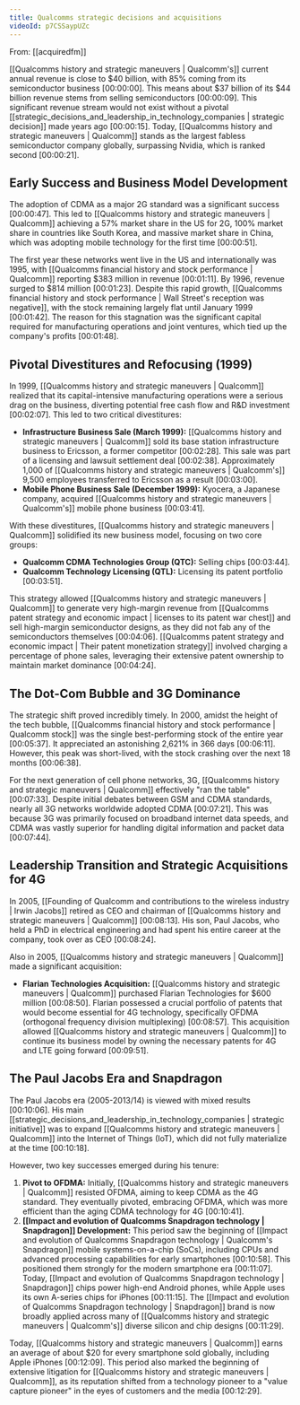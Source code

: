 ```yaml
---
title: Qualcomms strategic decisions and acquisitions
videoId: p7CSSaypUZc
---
```


From: [[acquiredfm]] <br/> 

[[Qualcomms history and strategic maneuvers | Qualcomm's]] current annual revenue is close to $40 billion, with 85% coming from its semiconductor business <a class="yt-timestamp" data-t="00:00:00">[00:00:00]</a>. This means about $37 billion of its $44 billion revenue stems from selling semiconductors <a class="yt-timestamp" data-t="00:00:09">[00:00:09]</a>. This significant revenue stream would not exist without a pivotal [[strategic_decisions_and_leadership_in_technology_companies | strategic decision]] made years ago <a class="yt-timestamp" data-t="00:00:15">[00:00:15]</a>. Today, [[Qualcomms history and strategic maneuvers | Qualcomm]] stands as the largest fabless semiconductor company globally, surpassing Nvidia, which is ranked second <a class="yt-timestamp" data-t="00:00:21">[00:00:21]</a>.

## Early Success and Business Model Development

The adoption of CDMA as a major 2G standard was a significant success <a class="yt-timestamp" data-t="00:00:47">[00:00:47]</a>. This led to [[Qualcomms history and strategic maneuvers | Qualcomm]] achieving a 57% market share in the US for 2G, 100% market share in countries like South Korea, and massive market share in China, which was adopting mobile technology for the first time <a class="yt-timestamp" data-t="00:00:51">[00:00:51]</a>.

The first year these networks went live in the US and internationally was 1995, with [[Qualcomms financial history and stock performance | Qualcomm]] reporting $383 million in revenue <a class="yt-timestamp" data-t="00:01:11">[00:01:11]</a>. By 1996, revenue surged to $814 million <a class="yt-timestamp" data-t="00:01:23">[00:01:23]</a>. Despite this rapid growth, [[Qualcomms financial history and stock performance | Wall Street's reception was negative]], with the stock remaining largely flat until January 1999 <a class="yt-timestamp" data-t="00:01:42">[00:01:42]</a>. The reason for this stagnation was the significant capital required for manufacturing operations and joint ventures, which tied up the company's profits <a class="yt-timestamp" data-t="00:01:48">[00:01:48]</a>.

## Pivotal Divestitures and Refocusing (1999)

In 1999, [[Qualcomms history and strategic maneuvers | Qualcomm]] realized that its capital-intensive manufacturing operations were a serious drag on the business, diverting potential free cash flow and R&D investment <a class="yt-timestamp" data-t="00:02:07">[00:02:07]</a>. This led to two critical divestitures:
*   **Infrastructure Business Sale (March 1999):** [[Qualcomms history and strategic maneuvers | Qualcomm]] sold its base station infrastructure business to Ericsson, a former competitor <a class="yt-timestamp" data-t="00:02:28">[00:02:28]</a>. This sale was part of a licensing and lawsuit settlement deal <a class="yt-timestamp" data-t="00:02:38">[00:02:38]</a>. Approximately 1,000 of [[Qualcomms history and strategic maneuvers | Qualcomm's]] 9,500 employees transferred to Ericsson as a result <a class="yt-timestamp" data-t="00:03:00">[00:03:00]</a>.
*   **Mobile Phone Business Sale (December 1999):** Kyocera, a Japanese company, acquired [[Qualcomms history and strategic maneuvers | Qualcomm's]] mobile phone business <a class="yt-timestamp" data-t="00:03:41">[00:03:41]</a>.

With these divestitures, [[Qualcomms history and strategic maneuvers | Qualcomm]] solidified its new business model, focusing on two core groups:
*   **Qualcomm CDMA Technologies Group (QTC):** Selling chips <a class="yt-timestamp" data-t="00:03:44">[00:03:44]</a>.
*   **Qualcomm Technology Licensing (QTL):** Licensing its patent portfolio <a class="yt-timestamp" data-t="00:03:51">[00:03:51]</a>.

This strategy allowed [[Qualcomms history and strategic maneuvers | Qualcomm]] to generate very high-margin revenue from [[Qualcomms patent strategy and economic impact | licenses to its patent war chest]] and sell high-margin semiconductor designs, as they did not fab any of the semiconductors themselves <a class="yt-timestamp" data-t="00:04:06">[00:04:06]</a>. [[Qualcomms patent strategy and economic impact | Their patent monetization strategy]] involved charging a percentage of phone sales, leveraging their extensive patent ownership to maintain market dominance <a class="yt-timestamp" data-t="00:04:24">[00:04:24]</a>.

## The Dot-Com Bubble and 3G Dominance

The strategic shift proved incredibly timely. In 2000, amidst the height of the tech bubble, [[Qualcomms financial history and stock performance | Qualcomm stock]] was the single best-performing stock of the entire year <a class="yt-timestamp" data-t="00:05:37">[00:05:37]</a>. It appreciated an astonishing 2,621% in 366 days <a class="yt-timestamp" data-t="00:06:11">[00:06:11]</a>. However, this peak was short-lived, with the stock crashing over the next 18 months <a class="yt-timestamp" data-t="00:06:38">[00:06:38]</a>.

For the next generation of cell phone networks, 3G, [[Qualcomms history and strategic maneuvers | Qualcomm]] effectively "ran the table" <a class="yt-timestamp" data-t="00:07:33">[00:07:33]</a>. Despite initial debates between GSM and CDMA standards, nearly all 3G networks worldwide adopted CDMA <a class="yt-timestamp" data-t="00:07:21">[00:07:21]</a>. This was because 3G was primarily focused on broadband internet data speeds, and CDMA was vastly superior for handling digital information and packet data <a class="yt-timestamp" data-t="00:07:44">[00:07:44]</a>.

## Leadership Transition and Strategic Acquisitions for 4G

In 2005, [[Founding of Qualcomm and contributions to the wireless industry | Irwin Jacobs]] retired as CEO and chairman of [[Qualcomms history and strategic maneuvers | Qualcomm]] <a class="yt-timestamp" data-t="00:08:13">[00:08:13]</a>. His son, Paul Jacobs, who held a PhD in electrical engineering and had spent his entire career at the company, took over as CEO <a class="yt-timestamp" data-t="00:08:24">[00:08:24]</a>.

Also in 2005, [[Qualcomms history and strategic maneuvers | Qualcomm]] made a significant acquisition:
*   **Flarian Technologies Acquisition:** [[Qualcomms history and strategic maneuvers | Qualcomm]] purchased Flarian Technologies for $600 million <a class="yt-timestamp" data-t="00:08:50">[00:08:50]</a>. Flarian possessed a crucial portfolio of patents that would become essential for 4G technology, specifically OFDMA (orthogonal frequency division multiplexing) <a class="yt-timestamp" data-t="00:08:57">[00:08:57]</a>. This acquisition allowed [[Qualcomms history and strategic maneuvers | Qualcomm]] to continue its business model by owning the necessary patents for 4G and LTE going forward <a class="yt-timestamp" data-t="00:09:51">[00:09:51]</a>.

## The Paul Jacobs Era and Snapdragon

The Paul Jacobs era (2005-2013/14) is viewed with mixed results <a class="yt-timestamp" data-t="00:10:06">[00:10:06]</a>. His main [[strategic_decisions_and_leadership_in_technology_companies | strategic initiative]] was to expand [[Qualcomms history and strategic maneuvers | Qualcomm]] into the Internet of Things (IoT), which did not fully materialize at the time <a class="yt-timestamp" data-t="00:10:18">[00:10:18]</a>.

However, two key successes emerged during his tenure:
1.  **Pivot to OFDMA:** Initially, [[Qualcomms history and strategic maneuvers | Qualcomm]] resisted OFDMA, aiming to keep CDMA as the 4G standard. They eventually pivoted, embracing OFDMA, which was more efficient than the aging CDMA technology for 4G <a class="yt-timestamp" data-t="00:10:41">[00:10:41]</a>.
2.  **[[Impact and evolution of Qualcomms Snapdragon technology | Snapdragon]] Development:** This period saw the beginning of [[Impact and evolution of Qualcomms Snapdragon technology | Qualcomm's Snapdragon]] mobile systems-on-a-chip (SoCs), including CPUs and advanced processing capabilities for early smartphones <a class="yt-timestamp" data-t="00:10:58">[00:10:58]</a>. This positioned them strongly for the modern smartphone era <a class="yt-timestamp" data-t="00:11:07">[00:11:07]</a>. Today, [[Impact and evolution of Qualcomms Snapdragon technology | Snapdragon]] chips power high-end Android phones, while Apple uses its own A-series chips for iPhones <a class="yt-timestamp" data-t="00:11:15">[00:11:15]</a>. The [[Impact and evolution of Qualcomms Snapdragon technology | Snapdragon]] brand is now broadly applied across many of [[Qualcomms history and strategic maneuvers | Qualcomm's]] diverse silicon and chip designs <a class="yt-timestamp" data-t="00:11:29">[00:11:29]</a>.

Today, [[Qualcomms history and strategic maneuvers | Qualcomm]] earns an average of about $20 for every smartphone sold globally, including Apple iPhones <a class="yt-timestamp" data-t="00:12:09">[00:12:09]</a>. This period also marked the beginning of extensive litigation for [[Qualcomms history and strategic maneuvers | Qualcomm]], as its reputation shifted from a technology pioneer to a "value capture pioneer" in the eyes of customers and the media <a class="yt-timestamp" data-t="00:12:29">[00:12:29]</a>.